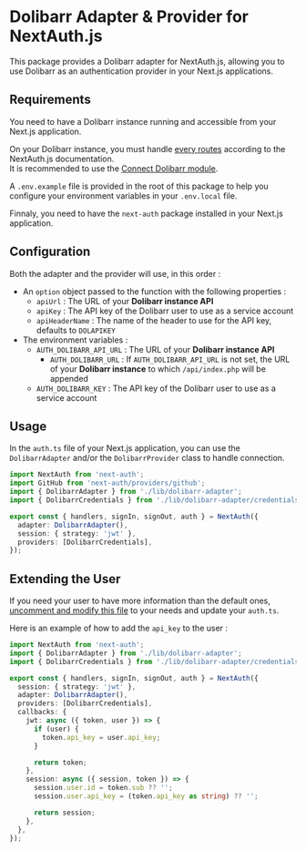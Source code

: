 # Dolibarr Adapter & Provider for NextAuth.js

This package provides a Dolibarr adapter for NextAuth.js, allowing you to use Dolibarr as an authentication provider in your Next.js applications.

## Requirements

You need to have a Dolibarr instance running and accessible from your Next.js application.

On your Dolibarr instance, you must handle [every routes](./routes.ts) according to the NextAuth.js documentation.  
It is recommended to use the [Connect Dolibarr module](https://github.com/digital-dgrp/dolibarr_connect_oauth).

A `.env.example` file is provided in the root of this package to help you configure your environment variables in your `.env.local` file.

Finnaly, you need to have the `next-auth` package installed in your Next.js application.

## Configuration

Both the adapter and the provider will use, in this order :

- An `option` object passed to the function with the following properties :
  - `apiUrl` : The URL of your **Dolibarr instance API**
  - `apiKey` : The API key of the Dolibarr user to use as a service account
  - `apiHeaderName` : The name of the header to use for the API key, defaults to `DOLAPIKEY`
- The environment variables :
  - `AUTH_DOLIBARR_API_URL` : The URL of your **Dolibarr instance API**
    - `AUTH_DOLIBARR_URL` : If `AUTH_DOLIBARR_API_URL` is not set, the URL of your **Dolibarr instance** to which `/api/index.php` will be appended
  - `AUTH_DOLIBARR_KEY` : The API key of the Dolibarr user to use as a service account

## Usage

In the `auth.ts` file of your Next.js application, you can use the `DolibarrAdapter` and/or the `DolibarrProvider` class to handle connection.

```typescript
import NextAuth from 'next-auth';
import GitHub from 'next-auth/providers/github';
import { DolibarrAdapter } from './lib/dolibarr-adapter';
import { DolibarrCredentials } from './lib/dolibarr-adapter/credentials';

export const { handlers, signIn, signOut, auth } = NextAuth({
  adapter: DolibarrAdapter(),
  session: { strategy: 'jwt' },
  providers: [DolibarrCredentials],
});
```

## Extending the User

If you need your user to have more information than the default ones, [uncomment and modify this file](./types/next-auth.d.ts) to your needs and update your `auth.ts`.

Here is an example of how to add the `api_key` to the user :

```typescript
import NextAuth from 'next-auth';
import { DolibarrAdapter } from './lib/dolibarr-adapter';
import { DolibarrCredentials } from './lib/dolibarr-adapter/credentials';

export const { handlers, signIn, signOut, auth } = NextAuth({
  session: { strategy: 'jwt' },
  adapter: DolibarrAdapter(),
  providers: [DolibarrCredentials],
  callbacks: {
    jwt: async ({ token, user }) => {
      if (user) {
        token.api_key = user.api_key;
      }

      return token;
    },
    session: async ({ session, token }) => {
      session.user.id = token.sub ?? '';
      session.user.api_key = (token.api_key as string) ?? '';

      return session;
    },
  },
});

